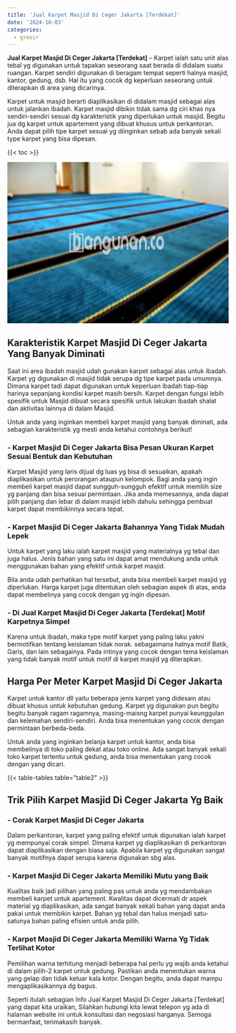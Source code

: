 ```yaml
---
title: 'Jual Karpet Masjid Di Ceger Jakarta [Terdekat]'
date: '2024-10-03'
categories:
  - grosir
---
```


**Jual Karpet Masjid Di Ceger Jakarta \[Terdekat\]** – Karpet ialah satu unit alas tebal yg digunakan untuk tapakan seseorang saat berada di didalam suatu ruangan. Karpet sendiri digunakan di beragam tempat seperti halnya masjid, kantor, gedung, dsb. Hal itu yang cocok dg keperluan seseorang untuk diterapkan di area yang dicarinya.

Karpet untuk masjid berarti diaplikasikan di didalam masjid sebagai alas untuk jalankan ibadah. Karpet masjid dibikin tidak sama dg ciri khas nya sendiri-sendiri sesuai dg karakteristik yang diperlukan untuk masjid. Begitu jua dg karpet untuk apartement yang dibuat khusus untuk perkantoran. Anda dapat pilih tipe karpet sesuai yg diinginkan sebab ada banyak sekali type karpet yang bisa dipesan.

{{< toc >}}

![Jual Karpet Masjid Di Ceger Jakarta [Terdekat]](/images/grosir-karpet-murah-24.png)

## Karakteristik Karpet Masjid Di Ceger Jakarta Yang Banyak Diminati

Saat ini area ibadah masjid udah gunakan karpet sebagai alas untuk ibadah. Karpet yg digunakan di masjid tidak serupa dg tipe karpet pada umumnya. Dimana karpet tadi dapat digunakan untuk keperluan ibadah tiap-tiap harinya sepanjang kondisi karpet masih bersih. Karpet dengan fungsi lebih spesifik untuk Masjid dibuat secara spesifik untuk lakukan ibadah shalat dan aktivitas lainnya di dalam Masjid.

Untuk anda yang inginkan membeli karpet masjid yang banyak diminati, ada sebagian karakteristik yg mesti anda ketahui contohnya berikut!

### \- Karpet Masjid Di Ceger Jakarta Bisa Pesan Ukuran Karpet Sesuai Bentuk dan Kebutuhan

Karpet Masjid yang laris dijual dg luas yg bisa di sesuaikan, apakah diaplikasikan untuk perorangan ataupun kelompok. Bagi anda yang ingin membeli karpet masjid dapat sungguh-sungguh efektif untuk memliih size yg panjang dan bisa sesuai permintaan. Jika anda memesannya, anda dapat pilih panjang dan lebar di dalam masjid lebih dahulu sehingga pembuat karpet dapat membikinnya secara tepat.

### \- Karpet Masjid Di Ceger Jakarta Bahannya Yang Tidak Mudah Lepek

Untuk karpet yang laku ialah karpet masjid yang materialnya yg tebal dan juga halus. Jenis bahan yang satu ini dapat amat mendukung anda untuk menggunakan bahan yang efektif untuk karpet masjid.

Bila anda udah perhatikan hal tersebut, anda bisa membeli karpet masjid yg diperlukan. Harga karpet juga ditentukan oleh sebagian aspek di atas, anda dapat membelinya yang cocok dengan yg ingin dipesan.

### \- Di Jual Karpet Masjid Di Ceger Jakarta \[Terdekat\] Motif Karpetnya Simpel

Karena untuk ibadah, maka type motif karpet yang paling laku yakni bermotifkan tentang keislaman tidak norak. sebagaimana halnya motif Batik, Garis, dan lain sebagainya. Pada intinya yang cocok dengan tema keislaman yang tidak banyak motif untuk motif di karpet masjid yg diterapkan.

## Harga Per Meter Karpet Masjid Di Ceger Jakarta

Karpet untuk kantor dll yaitu beberapa jenis karpet yang didesain atau dibuat khusus untuk kebutuhan gedung. Karpet yg digunakan pun begitu begitu banyak ragam ragamnya, masing-maisng karpet punyai keunggulan dan kelemahan sendiri-sendiri. Anda bisa menentukan yang cocok dengan permintaan berbeda-beda.

Untuk anda yang inginkan belanja karpet untuk kantor, anda bisa membelinya di toko paling dekat atau toko online. Ada sangat banyak sekali toko karpet tertentu untuk gedung, anda bisa menentukan yang cocok dengan yang dicari.

{{< table-tables table="table2" >}}

## Trik Pilih Karpet Masjid Di Ceger Jakarta Yg Baik

### \- Corak Karpet Masjid Di Ceger Jakarta

Dalam perkantoran, karpet yang paling efektif untuk digunakan ialah karpet yg mempunyai corak simpel. Dimana karpet yg diaplikasikan di perkantoran dapat diaplikasikan dengan biasa saja. Apabila karpet yg digunakan sangat banyak motifnya dapat serupa karena digunakan sbg alas.

### \- Karpet Masjid Di Ceger Jakarta Memiliki Mutu yang Baik

Kualitas baik jadi pilihan yang paling pas untuk anda yg mendambakan membeli karpet untuk apartement. Kwalitas dapat dicermati dr aspek material yg diaplikasikan, ada sangat banyak sekali bahan yang dapat anda pakai untuk membikin karpet. Bahan yg tebal dan halus menjadi satu-satunya bahan paling efisien untuk anda pilih.

### \- Karpet Masjid Di Ceger Jakarta Memiliki Warna Yg Tidak Terlihat Kotor

Pemilihan warna terhitung menjadi beberapa hal perlu yg wajib anda ketahui di dalam pilih-2 karpet untuk gedung. Pastikan anda menentukan warna yang gelap dan tidak keluar kala kotor. Dengan begitu, anda dapat mampu mengaplikasikannya dg bagus.

Seperti itulah sebagian Info Jual Karpet Masjid Di Ceger Jakarta \[Terdekat\] yang dapat kita uraikan, Silahkan hubungi kita lewat telepon yg ada di halaman website ini untuk konsultasi dan negosiasi harganya. Semoga bermanfaat, terimakasih banyak.
